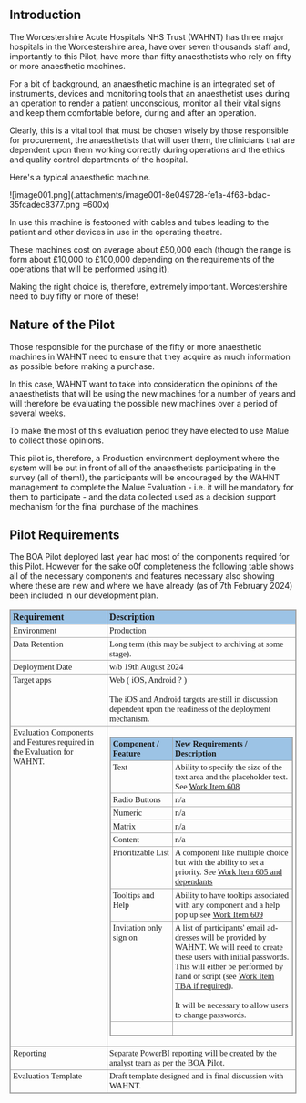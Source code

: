 ## Introduction
 
The Worcestershire Acute Hospitals NHS Trust (WAHNT) has three major hospitals in the Worcestershire area, have over seven thousands staff and, importantly to this Pilot, have more than fifty anaesthetists who rely on fifty or more anaesthetic machines.

 

For a bit of background, an anaesthetic machine is an integrated set of instruments, devices and monitoring tools that an anaesthetist uses during an operation to render a patient unconscious, monitor all their vital signs and keep them comfortable before, during and after an operation.

 

Clearly, this is a vital tool that must be chosen wisely by those responsible for procurement, the anaesthetists that will user them, the clinicians that are dependent upon them working correctly during operations and the ethics and quality control departments of the hospital.

 

Here's a typical anaesthetic machine.

![image001.png](.attachments/image001-8e049728-fe1a-4f63-bdac-35fcadec8377.png =600x)

In use this machine is festooned with cables and tubes leading to the patient and other devices in use in the operating theatre.

These machines cost on average about £50,000 each (though the range is form about £10,000 to £100,000 depending on the requirements of the operations that will be performed using it).

Making the right choice is, therefore, extremely important. Worcestershire need to buy fifty or more of these!

## Nature of the Pilot

Those responsible for the purchase of the fifty or more anaesthetic machines in WAHNT need to ensure that they acquire as much information as possible before making a purchase.

In this case, WAHNT want to take into consideration the opinions of the anaesthetists that will be using the new machines for a number of years and will therefore be evaluating the possible new machines over a period of several weeks.

To make the most of this evaluation period they have elected to use Malue to collect those opinions.

This pilot is, therefore, a Production environment deployment where the system will be put in front of all of the anaesthetists participating in the survey (all of them!), the participants will be encouraged by the WAHNT management to complete the Malue Evaluation - i.e. it will be mandatory for them to participate - and the data collected used as a decision support mechanism for the final purchase of the machines.

## Pilot Requirements
 
The BOA Pilot deployed last year had most of the components required for this Pilot. However for the sake o0f completeness the following table shows all of the necessary components and features necessary also showing where these are new and where we have already (as of 7th February 2024) been included in our development plan.

<table border=1 cellpadding=0 cellspacing=0 valign=top style='direction:ltr;
 border-collapse:collapse;border-style:solid;border-color:#A3A3A3;border-width:
 1pt' title="" summary="">
 <tr>
  <td style='border-style:solid;border-color:#A3A3A3;border-width:1pt;
  background-color:#9CC3E5;vertical-align:top;width:2.327in;padding:2.0pt 3.0pt 2.0pt 3.0pt'>
  <p style='margin:0in;font-family:Calibri;font-size:12.0pt'><span
  style='font-weight:bold'>Requirement</span></p>
  </td>
  <td style='border-style:solid;border-color:#A3A3A3;border-width:1pt;
  background-color:#9CC3E5;vertical-align:top;width:4.5222in;padding:2.0pt 3.0pt 2.0pt 3.0pt'>
  <p style='margin:0in;font-family:Calibri;font-size:12.0pt'><span
  style='font-weight:bold'>Description</span></p>
  </td>
 </tr>
 <tr>
  <td style='border-style:solid;border-color:#A3A3A3;border-width:1pt;
  vertical-align:top;width:2.327in;padding:2.0pt 3.0pt 2.0pt 3.0pt'>
  <p style='margin:0in;font-family:Calibri;font-size:11.0pt'>Environment</p>
  </td>
  <td style='border-style:solid;border-color:#A3A3A3;border-width:1pt;
  vertical-align:top;width:4.5222in;padding:2.0pt 3.0pt 2.0pt 3.0pt'>
  <p style='margin:0in;font-family:Calibri;font-size:11.0pt'>Production</p>
  </td>
 </tr>
 <tr>
  <td style='border-style:solid;border-color:#A3A3A3;border-width:1pt;
  vertical-align:top;width:2.327in;padding:2.0pt 3.0pt 2.0pt 3.0pt'>
  <p style='margin:0in;font-family:Calibri;font-size:11.0pt'>Data Retention</p>
  </td>
  <td style='border-style:solid;border-color:#A3A3A3;border-width:1pt;
  vertical-align:top;width:4.5222in;padding:2.0pt 3.0pt 2.0pt 3.0pt'>
  <p style='margin:0in;font-family:Calibri;font-size:11.0pt'>Long term (this
  may be subject to archiving at some stage).</p>
  </td>
 </tr>
 <tr>
  <td style='border-style:solid;border-color:#A3A3A3;border-width:1pt;
  vertical-align:top;width:2.327in;padding:2.0pt 3.0pt 2.0pt 3.0pt'>
  <p style='margin:0in;font-family:Calibri;font-size:11.0pt'>Deployment Date</p>
  </td>
  <td style='border-style:solid;border-color:#A3A3A3;border-width:1pt;
  vertical-align:top;width:4.5222in;padding:2.0pt 3.0pt 2.0pt 3.0pt'>
  <p style='margin:0in;font-family:Calibri;font-size:11.0pt'>w/b 19th August
  2024</p>
  </td>
 </tr>
 <tr>
  <td style='border-style:solid;border-color:#A3A3A3;border-width:1pt;
  vertical-align:top;width:2.327in;padding:2.0pt 3.0pt 2.0pt 3.0pt'>
  <p style='margin:0in;font-family:Calibri;font-size:11.0pt'>Target apps</p>
  </td>
  <td style='border-style:solid;border-color:#A3A3A3;border-width:1pt;
  vertical-align:top;width:4.5298in;padding:2.0pt 3.0pt 2.0pt 3.0pt'>
  <p style='margin:0in;font-family:Calibri;font-size:11.0pt'>Web ( iOS, Android
  ? )</p>
  <p style='margin:0in;font-family:Calibri;font-size:11.0pt'>&nbsp;</p>
  <p style='margin:0in;font-family:Calibri;font-size:11.0pt'>The iOS and
  Android targets are still in discussion dependent upon the readiness of the
  deployment mechanism. </p>
  </td>
 </tr>
 <tr>
  <td style='border-style:solid;border-color:#A3A3A3;border-width:1pt;
  vertical-align:top;width:2.327in;padding:2.0pt 3.0pt 2.0pt 3.0pt'>
  <p style='margin:0in;font-family:Calibri;font-size:11.0pt'>Evaluation
  Components and Features required in the Evaluation for WAHNT.</p>
  </td>
  <td style='border-style:solid;border-color:#A3A3A3;border-width:1pt;
  vertical-align:top;width:4.6548in;padding:2.0pt 3.0pt 2.0pt 3.0pt'>
  <div style='direction:ltr'>
  <table border=1 cellpadding=0 cellspacing=0 valign=top style='direction:ltr;
   border-collapse:collapse;border-style:solid;border-color:#A3A3A3;border-width:
   1pt' title="" summary="">
   <tr>
    <td style='border-style:solid;border-color:#A3A3A3;border-width:1pt;
    background-color:#9CC3E5;vertical-align:top;width:1.2972in;padding:2.0pt 3.0pt 2.0pt 3.0pt'>
    <p style='margin:0in;font-family:Calibri;font-size:11.0pt'><span
    style='font-weight:bold'>Component / Feature</span></p>
    </td>
    <td style='border-style:solid;border-color:#A3A3A3;border-width:1pt;
    background-color:#9CC3E5;vertical-align:top;width:3.1743in;padding:2.0pt 3.0pt 2.0pt 3.0pt'>
    <p style='margin:0in;font-family:Calibri;font-size:11.0pt'><span
    style='font-weight:bold'>New Requirements / Description</span></p>
    </td>
   </tr>
   <tr>
    <td style='border-style:solid;border-color:#A3A3A3;border-width:1pt;
    vertical-align:top;width:1.2972in;padding:2.0pt 3.0pt 2.0pt 3.0pt'>
    <p style='margin:0in;font-family:Calibri;font-size:11.0pt'>Text</p>
    </td>
    <td style='border-style:solid;border-color:#A3A3A3;border-width:1pt;
    vertical-align:top;width:3.2034in;padding:2.0pt 3.0pt 2.0pt 3.0pt'>
    <p style='margin:0in;font-family:Calibri;font-size:11.0pt'><span
    lang=en-GB>Ability to specify the size of the text area and the placeholder
    text. See </span><a
    href="https://dev.azure.com/Malue/Malue%20Proof%20of%20Concept/_workitems/edit/608"><span
    lang=en-US>Work Item 608</span></a></p>
    </td>
   </tr>
   <tr>
    <td style='border-style:solid;border-color:#A3A3A3;border-width:1pt;
    vertical-align:top;width:1.2972in;padding:2.0pt 3.0pt 2.0pt 3.0pt'>
    <p style='margin:0in;font-family:Calibri;font-size:11.0pt'>Radio Buttons</p>
    </td>
    <td style='border-style:solid;border-color:#A3A3A3;border-width:1pt;
    vertical-align:top;width:3.1743in;padding:2.0pt 3.0pt 2.0pt 3.0pt'>
    <p style='margin:0in;font-family:Calibri;font-size:11.0pt'>n/a</p>
    </td>
   </tr>
   <tr>
    <td style='border-style:solid;border-color:#A3A3A3;border-width:1pt;
    vertical-align:top;width:1.2972in;padding:2.0pt 3.0pt 2.0pt 3.0pt'>
    <p style='margin:0in;font-family:Calibri;font-size:11.0pt'>Numeric</p>
    </td>
    <td style='border-style:solid;border-color:#A3A3A3;border-width:1pt;
    vertical-align:top;width:3.1743in;padding:2.0pt 3.0pt 2.0pt 3.0pt'>
    <p style='margin:0in;font-family:Calibri;font-size:11.0pt'>n/a</p>
    </td>
   </tr>
   <tr>
    <td style='border-style:solid;border-color:#A3A3A3;border-width:1pt;
    vertical-align:top;width:1.2972in;padding:2.0pt 3.0pt 2.0pt 3.0pt'>
    <p style='margin:0in;font-family:Calibri;font-size:11.0pt'>Matrix</p>
    </td>
    <td style='border-style:solid;border-color:#A3A3A3;border-width:1pt;
    vertical-align:top;width:3.1743in;padding:2.0pt 3.0pt 2.0pt 3.0pt'>
    <p style='margin:0in;font-family:Calibri;font-size:11.0pt'>n/a</p>
    </td>
   </tr>
   <tr>
    <td style='border-style:solid;border-color:#A3A3A3;border-width:1pt;
    vertical-align:top;width:1.2972in;padding:2.0pt 3.0pt 2.0pt 3.0pt'>
    <p style='margin:0in;font-family:Calibri;font-size:11.0pt'>Content</p>
    </td>
    <td style='border-style:solid;border-color:#A3A3A3;border-width:1pt;
    vertical-align:top;width:3.1743in;padding:2.0pt 3.0pt 2.0pt 3.0pt'>
    <p style='margin:0in;font-family:Calibri;font-size:11.0pt'>n/a</p>
    </td>
   </tr>
   <tr>
    <td style='border-style:solid;border-color:#A3A3A3;border-width:1pt;
    vertical-align:top;width:1.2972in;padding:2.0pt 3.0pt 2.0pt 3.0pt'>
    <p style='margin:0in;font-family:Calibri;font-size:11.0pt'>Prioritizable
    List</p>
    </td>
    <td style='border-style:solid;border-color:#A3A3A3;border-width:1pt;
    vertical-align:top;width:3.1743in;padding:2.0pt 3.0pt 2.0pt 3.0pt'>
    <p style='margin:0in;font-family:Calibri;font-size:11.0pt'>A component like
    multiple choice but with the ability to set a priority. See <a
    href="https://dev.azure.com/Malue/Malue%20Proof%20of%20Concept/_workitems/edit/605">Work
    Item 605 and dependants</a></p>
    </td>
   </tr>
   <tr>
    <td style='border-style:solid;border-color:#A3A3A3;border-width:1pt;
    vertical-align:top;width:1.3145in;padding:2.0pt 3.0pt 2.0pt 3.0pt'>
    <p style='margin:0in;font-family:Calibri;font-size:11.0pt'>Tooltips and
    Help</p>
    </td>
    <td style='border-style:solid;border-color:#A3A3A3;border-width:1pt;
    vertical-align:top;width:3.2263in;padding:2.0pt 3.0pt 2.0pt 3.0pt'>
    <p style='margin:0in;font-family:Calibri;font-size:11.0pt'>Ability to have
    tooltips associated with any component and a help pop up see <a
    href="https://dev.azure.com/Malue/Malue%20Proof%20of%20Concept/_workitems/edit/609">Work
    Item 609</a></p>
    </td>
   </tr>
   <tr>
    <td style='border-style:solid;border-color:#A3A3A3;border-width:1pt;
    vertical-align:top;width:1.2972in;padding:2.0pt 3.0pt 2.0pt 3.0pt'>
    <p style='margin:0in;font-family:Calibri;font-size:11.0pt'>Invitation only
    sign on</p>
    </td>
    <td style='border-style:solid;border-color:#A3A3A3;border-width:1pt;
    vertical-align:top;width:3.2305in;padding:2.0pt 3.0pt 2.0pt 3.0pt'>
    <p style='margin:0in;font-family:Calibri;font-size:11.0pt'><span
    lang=en-GB>A list of participants' email addresses will be provided by
    WAHNT. We will need to create these users with initial passwords. This will
    either be performed by hand or script (see </span><a href="http://"><span
    lang=en-US>Work Item TBA if required</span></a><span lang=en-GB>).</span></p>
    <p style='margin:0in;font-family:Calibri;font-size:11.0pt'>&nbsp;</p>
    <p style='margin:0in;font-family:Calibri;font-size:11.0pt'>It will be
    necessary to allow users to change passwords. </p>
    </td>
   </tr>
   <tr>
    <td style='border-style:solid;border-color:#A3A3A3;border-width:1pt;
    vertical-align:top;width:1.2972in;padding:2.0pt 3.0pt 2.0pt 3.0pt'>
    <p style='margin:0in;font-family:Calibri;font-size:11.0pt'>&nbsp;</p>
    </td>
    <td style='border-style:solid;border-color:#A3A3A3;border-width:1pt;
    vertical-align:top;width:3.1743in;padding:2.0pt 3.0pt 2.0pt 3.0pt'>
    <p style='margin:0in;font-family:Calibri;font-size:11.0pt' lang=en-US>&nbsp;</p>
    </td>
   </tr>
  </table>
  </div>
  </td>
 </tr>
 <tr>
  <td style='border-style:solid;border-color:#A3A3A3;border-width:1pt;
  vertical-align:top;width:2.327in;padding:2.0pt 3.0pt 2.0pt 3.0pt'>
  <p style='margin:0in;font-family:Calibri;font-size:11.0pt'>Reporting</p>
  </td>
  <td style='border-style:solid;border-color:#A3A3A3;border-width:1pt;
  vertical-align:top;width:4.5222in;padding:2.0pt 3.0pt 2.0pt 3.0pt'>
  <p style='margin:0in;font-family:Calibri;font-size:11.0pt'>Separate PowerBI
  reporting will be created by the analyst team as per the BOA Pilot.</p>
  </td>
 </tr>
 <tr>
  <td style='border-style:solid;border-color:#A3A3A3;border-width:1pt;
  vertical-align:top;width:2.327in;padding:2.0pt 3.0pt 2.0pt 3.0pt'>
  <p style='margin:0in;font-family:Calibri;font-size:11.0pt'>Evaluation
  Template</p>
  </td>
  <td style='border-style:solid;border-color:#A3A3A3;border-width:1pt;
  vertical-align:top;width:4.5222in;padding:2.0pt 3.0pt 2.0pt 3.0pt'>
  <p style='margin:0in;font-family:Calibri;font-size:11.0pt'>Draft template
  designed and in final discussion with WAHNT. </p>
  </td>
 </tr>
</table>

</div>

</div>

</div>

</div>

<div>

<p style='margin:0in'>&nbsp;</p>

<p style='text-align:left;margin:0in;font-family:Arial;font-size:9pt;
color:#969696;direction:ltr'></p>

</div>
